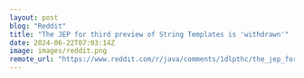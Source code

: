 ```yaml
---
layout: post
blog: "Reddit"
title: "The JEP for third preview of String Templates is 'withdrawn'"
date: 2024-06-22T07:03:14Z
image: images/reddit.png
remote_url: "https://www.reddit.com/r/java/comments/1dlpthc/the_jep_for_third_preview_of_string_templates_is/"
---
```

